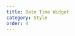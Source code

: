 ```yaml
---
title: Date Time Widget
category: Style
order: 4
---
```



<div id="date-time-widget-style-api"></div>
<script>
  window.renderDateTimePanelStyleExample('date-time-widget-style-api')
  window.scrollTo(0, 0)
</script>
